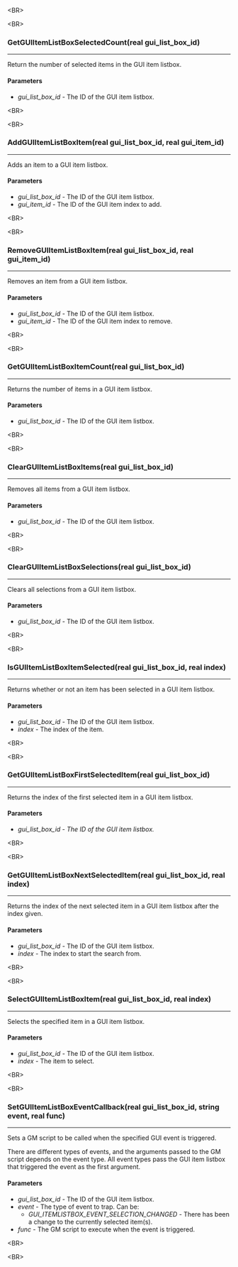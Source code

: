 

&lt;BR&gt;




&lt;BR&gt;


### GetGUIItemListBoxSelectedCount(real gui\_list\_box\_id) ###

---

Return the number of selected items in the GUI item listbox.
#### Parameters ####
  * _gui\_list\_box\_id_ - The ID of the GUI item listbox.


&lt;BR&gt;




&lt;BR&gt;


### AddGUIItemListBoxItem(real gui\_list\_box\_id, real gui\_item\_id) ###

---

Adds an item to a GUI item listbox.
#### Parameters ####
  * _gui\_list\_box\_id_ - The ID of the GUI item listbox.
  * _gui\_item\_id_ - The ID of the GUI item index to add.


&lt;BR&gt;




&lt;BR&gt;


### RemoveGUIItemListBoxItem(real gui\_list\_box\_id, real gui\_item\_id) ###

---

Removes an item from a GUI item listbox.
#### Parameters ####
  * _gui\_list\_box\_id_ - The ID of the GUI item listbox.
  * _gui\_item\_id_ - The ID of the GUI item index to remove.


&lt;BR&gt;




&lt;BR&gt;


### GetGUIItemListBoxItemCount(real gui\_list\_box\_id) ###

---

Returns the number of items in a GUI item listbox.
#### Parameters ####
  * _gui\_list\_box\_id_ - The ID of the GUI item listbox.


&lt;BR&gt;




&lt;BR&gt;


### ClearGUIItemListBoxItems(real gui\_list\_box\_id) ###

---

Removes all items from a GUI item listbox.
#### Parameters ####
  * _gui\_list\_box\_id_ - The ID of the GUI item listbox.


&lt;BR&gt;




&lt;BR&gt;


### ClearGUIItemListBoxSelections(real gui\_list\_box\_id) ###

---

Clears all selections from a GUI item listbox.
#### Parameters ####
  * _gui\_list\_box\_id_ - The ID of the GUI item listbox.


&lt;BR&gt;




&lt;BR&gt;


### IsGUIItemListBoxItemSelected(real gui\_list\_box\_id, real index) ###

---

Returns whether or not an item has been selected in a GUI item listbox.
#### Parameters ####
  * _gui\_list\_box\_id_ - The ID of the GUI item listbox.
  * _index_ - The index of the item.


&lt;BR&gt;




&lt;BR&gt;


### GetGUIItemListBoxFirstSelectedItem(real gui\_list\_box\_id) ###

---

Returns the index of the first selected item in a GUI item listbox.
#### Parameters ####
  * _gui\_list\_box\_id - The ID of the GUI item listbox._

&lt;BR&gt;




&lt;BR&gt;


### GetGUIItemListBoxNextSelectedItem(real gui\_list\_box\_id, real index) ###

---

Returns the index of the next selected item in a GUI item listbox after the index given.
#### Parameters ####
  * _gui\_list\_box\_id_ - The ID of the GUI item listbox.
  * _index_ - The index to start the search from.


&lt;BR&gt;




&lt;BR&gt;


### SelectGUIItemListBoxItem(real gui\_list\_box\_id, real index) ###

---

Selects the specified item in a GUI item listbox.
#### Parameters ####
  * _gui\_list\_box\_id_ - The ID of the GUI item listbox.
  * _index_ - The item to select.


&lt;BR&gt;




&lt;BR&gt;


### SetGUIItemListBoxEventCallback(real gui\_list\_box\_id, string event, real func) ###

---

Sets a GM script to be called when the specified GUI event is triggered.

There are different types of events, and the arguments passed to the GM script depends on the event type. All event types pass the GUI item listbox that triggered the event as the first argument.
#### Parameters ####
  * _gui\_list\_box\_id_ - The ID of the GUI item listbox.
  * _event_ - The type of event to trap. Can be:
    * _GUI\_ITEMLISTBOX\_EVENT\_SELECTION\_CHANGED_ - There has been a change to the currently selected item(s).
  * _func_ - The GM script to execute when the event is triggered.


&lt;BR&gt;




&lt;BR&gt;

